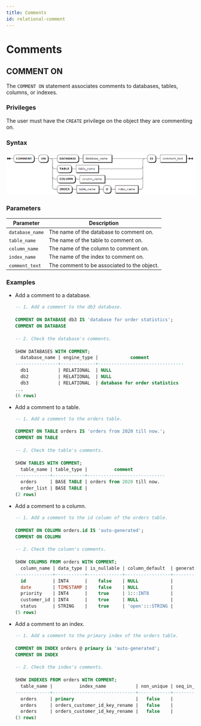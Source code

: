 ```yaml
---
title: Comments
id: relational-comment
---
```


# Comments

## COMMENT ON

The `COMMENT ON` statement associates comments to databases, tables, columns, or indexes.

### Privileges

The user must have the `CREATE` privilege on the object they are commenting on.

### Syntax

![](../../../../static/sql-reference/LSAGbM0XloqkSOxxyijc8q0hnjh.png)

### Parameters

| Parameter       | Description                                 |
|-----------------|---------------------------------------------|
| `database_name` | The name of the database to comment on.     |
| `table_name`    | The name of the table to comment on.        |
| `column_name`   | The name of the column to comment on.       |
| `index_name`    | The name of the index to comment on.        |
| `comment_text`  | The comment to be associated to the object. |

### Examples

- Add a comment to a database.

    ```sql
    -- 1. Add a comment to the db3 database.

    COMMENT ON DATABASE db3 IS 'database for order statistics';
    COMMENT ON DATABASE

    -- 2. Check the database's comments.

    SHOW DATABASES WITH COMMENT;
      database_name | engine_type |            comment
    ----------------+-------------+--------------------------------
      db1           | RELATIONAL  | NULL
      db2           | RELATIONAL  | NULL
      db3           | RELATIONAL  | database for order statistics
    ...
    (6 rows)
    ```

- Add a comment to a table.

    ```sql
    -- 1. Add a comment to the orders table.

    COMMENT ON TABLE orders IS 'orders from 2020 till now.';
    COMMENT ON TABLE

    -- 2. Check the table's comments.

    SHOW TABLES WITH COMMENT;
      table_name | table_type |          comment
    -------------+------------+-----------------------------
      orders     | BASE TABLE | orders from 2020 till now.
      order_list | BASE TABLE |
    (2 rows)
    ```

- Add a comment to a column.

    ```sql
    -- 1. Add a comment to the id column of the orders table.

    COMMENT ON COLUMN orders.id IS 'auto-generated';
    COMMENT ON COLUMN

    -- 2. Check the column's comments.

    SHOW COLUMNS FROM orders WITH COMMENT;
      column_name | data_type | is_nullable | column_default  | generation_expression |                 indices                 | is_hidden | is_tag |    comment
    --------------+-----------+-------------+-----------------+-----------------------+-----------------------------------------+-----------+--------+-----------------
      id          | INT4      |    false    | NULL            |                       | {primary,orders_customer_id_key_rename} |   false   | false  | auto-generated
      date        | TIMESTAMP |    false    | NULL            |                       | {}                                      |   false   | false  | NULL
      priority    | INT4      |    true     | 1:::INT8        |                       | {}                                      |   false   | false  | NULL
      customer_id | INT4      |    true     | NULL            |                       | {orders_customer_id_key_rename}         |   false   | false  | NULL
      status      | STRING    |    true     | 'open':::STRING |                       | {}                                      |   false   | false  | NULL
    (5 rows)
    ```

- Add a comment to an index.

    ```sql
    -- 1. Add a comment to the primary index of the orders table.

    COMMENT ON INDEX orders @ primary is 'auto-generated';
    COMMENT ON INDEX

    -- 2. Check the index's comments.

    SHOW INDEXES FROM orders WITH COMMENT;
      table_name |          index_name           | non_unique | seq_in_index | column_name | direction | storing | implicit |    comment
    -------------+-------------------------------+------------+--------------+-------------+-----------+---------+----------+-----------------
      orders     | primary                       |   false    |            1 | id          | ASC       |  false  |  false   | auto-generated
      orders     | orders_customer_id_key_rename |   false    |            1 | customer_id | ASC       |  false  |  false   | NULL
      orders     | orders_customer_id_key_rename |   false    |            2 | id          | ASC       |  false  |   true   | NULL
    (3 rows)
    ```
